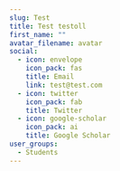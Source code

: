```yaml
---
slug: Test
title: Test testoll
first_name: ""
avatar_filename: avatar
social:
  - icon: envelope
    icon_pack: fas
    title: Email
    link: test@test.com
  - icon: twitter
    icon_pack: fab
    title: Twitter
  - icon: google-scholar
    icon_pack: ai
    title: Google Scholar
user_groups:
  - Students
---
```

